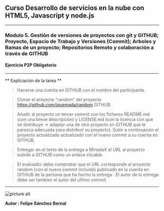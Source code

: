 ## Curso Desarrollo de servicios en la nube con HTML5, Javascript y node.js ##
- - - -
### Modulo 5. Gestión de versiones de proyectos con git y GITHUB; Proyecto, Espacio de Trabajo y Versiones (Commit); Arboles y Ramas de un proyecto; Repositorios Remoto y colaboración a través de GITHUB ###
#### Ejercicio P2P Obligatorio ####
- - - -

** Explicación de la tarea **

> Hacerse una cuenta en GITHUB con el nombre del participante.

> Clonar el proyecto "random" del proyecto https://github.com/jquemada/random GITHUB.

> Añadir al proyecto un tercer commit con los ficheros README.md (con una breve descripción) y  LICENSE.md (con la licencia con que se distribuye -> adaptar una de otro proyecto en GITHUB que le parezca adecuada para distribuir su proyecto). Subir a continuación el proyecto actualizado actualizado con el nuevo commit a su cuenta en GITHUB.

> Entregar en el texto de la entrega a MiriadaX  el URL al proyecto subido a GITHUB como un enlace clicable.

> El evaluador debe comprobar que el URL corresponde al proyecto random (con el nuevo commit incluido) publicado en la cuenta en GITHUB de la persona que ha hecho la entrega . El autor de la entrega debe ser tambíen el autor del ultimo commit.

- - - -

![picture alt](https://www.dropbox.com/s/52jqqyh9zm9ryxl/picjumbo.com_HNCK3558.jpg "Desarrollo de servicios en la nube")

**Autor : Felipe Sánchez Bernal**